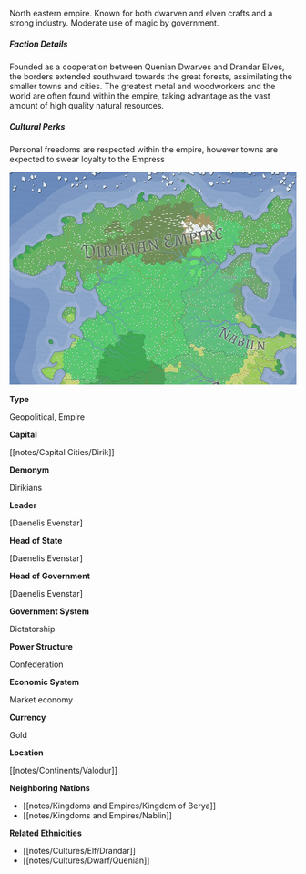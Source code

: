 North eastern empire. Known for both dwarven and elven crafts and a strong industry. Moderate use of magic by government.  

##### Faction Details

Founded as a cooperation between Quenian Dwarves and Drandar Elves, the borders extended southward towards the great forests, assimilating the smaller towns and cities. The greatest metal and woodworkers and the world are often found within the empire, taking advantage as the vast amount of high quality natural resources.  

##### Cultural Perks

Personal freedoms are respected within the empire, however towns are expected to swear loyalty to the Empress


![](notes/assets/dirikianempiremap.jpg)

**Type**

Geopolitical, Empire

**Capital**

[[notes/Capital Cities/Dirik]]

**Demonym**

Dirikians

**Leader**

[Daenelis Evenstar]

**Head of State**

[Daenelis Evenstar]

**Head of Government**

[Daenelis Evenstar]

**Government System**

Dictatorship

**Power Structure**

Confederation

**Economic System**

Market economy

**Currency**

Gold

**Location**

[[notes/Continents/Valodur]]

**Neighboring Nations**

*   [[notes/Kingdoms and Empires/Kingdom of Berya]]
*   [[notes/Kingdoms and Empires/Nablin]]

**Related Ethnicities**

*   [[notes/Cultures/Elf/Drandar]]
*   [[notes/Cultures/Dwarf/Quenian]]